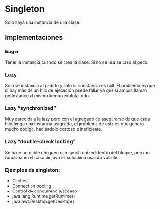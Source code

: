 # Singleton
Solo haya una instancia de una clase.
## Implementaciones
### Eager
Tener la instancia cuando se crea la clase.  Si no se usa se creo al pedo.
### Lazy
Solo se instancia al pedirlo y solo si la instancia es null. El problema es que si hay más de un hilo de ejecución puede 
fallar ya que si ambos llaman getInstance al mismo tiempo explota todo.
### Lazy “synchronized”
Muy parecida a la lazy pero con el agregado de asegurarse de que cada hilo tenga una instancia asignada, el problema de 
esta es que genera mucho código, haciéndolo costoso e ineficiente.
### Lazy “double-check locking” 
Se hace un doble chequeo con synchronized dentro del bloque, pero no funciona en el caso de java se soluciona usando 
volatile.
### Ejemplos de singleton:
- Caches
- Connection pooling
- Control de concurrencia/acceso
- java.lang.Runtime.getRuntime()
- java.awt.Desktop.getDesktop()

